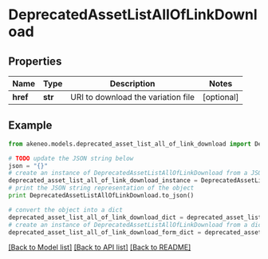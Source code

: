 # DeprecatedAssetListAllOfLinkDownload


## Properties
Name | Type | Description | Notes
------------ | ------------- | ------------- | -------------
**href** | **str** | URI to download the variation file | [optional] 

## Example

```python
from akeneo.models.deprecated_asset_list_all_of_link_download import DeprecatedAssetListAllOfLinkDownload

# TODO update the JSON string below
json = "{}"
# create an instance of DeprecatedAssetListAllOfLinkDownload from a JSON string
deprecated_asset_list_all_of_link_download_instance = DeprecatedAssetListAllOfLinkDownload.from_json(json)
# print the JSON string representation of the object
print DeprecatedAssetListAllOfLinkDownload.to_json()

# convert the object into a dict
deprecated_asset_list_all_of_link_download_dict = deprecated_asset_list_all_of_link_download_instance.to_dict()
# create an instance of DeprecatedAssetListAllOfLinkDownload from a dict
deprecated_asset_list_all_of_link_download_form_dict = deprecated_asset_list_all_of_link_download.from_dict(deprecated_asset_list_all_of_link_download_dict)
```
[[Back to Model list]](../README.md#documentation-for-models) [[Back to API list]](../README.md#documentation-for-api-endpoints) [[Back to README]](../README.md)


